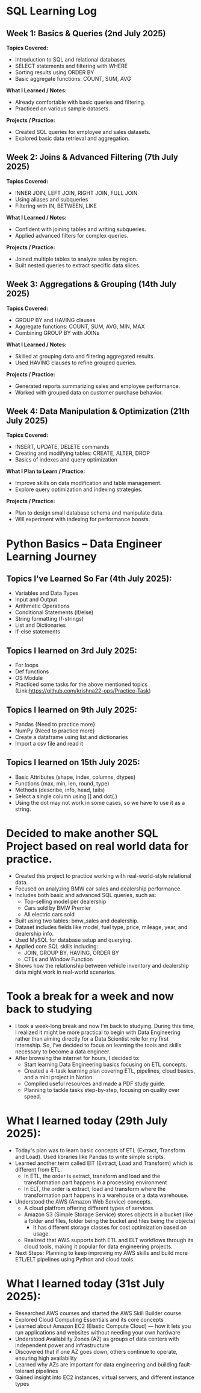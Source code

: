 # SQL Learning Log

## Week 1: Basics & Queries (2nd July 2025)

**Topics Covered:**  
- Introduction to SQL and relational databases  
- SELECT statements and filtering with WHERE  
- Sorting results using ORDER BY  
- Basic aggregate functions: COUNT, SUM, AVG  

**What I Learned / Notes:**  
- Already comfortable with basic queries and filtering.  
- Practiced on various sample datasets.  

**Projects / Practice:**  
- Created SQL queries for employee and sales datasets.  
- Explored basic data retrieval and aggregation.


## Week 2: Joins & Advanced Filtering (7th July 2025)

**Topics Covered:**  
- INNER JOIN, LEFT JOIN, RIGHT JOIN, FULL JOIN  
- Using aliases and subqueries  
- Filtering with IN, BETWEEN, LIKE  

**What I Learned / Notes:**  
- Confident with joining tables and writing subqueries.  
- Applied advanced filters for complex queries.

**Projects / Practice:**  
- Joined multiple tables to analyze sales by region.  
- Built nested queries to extract specific data slices.


## Week 3: Aggregations & Grouping (14th July 2025)

**Topics Covered:**  
- GROUP BY and HAVING clauses  
- Aggregate functions: COUNT, SUM, AVG, MIN, MAX  
- Combining GROUP BY with JOINs  

**What I Learned / Notes:**  
- Skilled at grouping data and filtering aggregated results.  
- Used HAVING clauses to refine grouped queries.

**Projects / Practice:**  
- Generated reports summarizing sales and employee performance.  
- Worked with grouped data on customer purchase behavior.

## Week 4: Data Manipulation & Optimization (21th July 2025)

**Topics Covered:**  
- INSERT, UPDATE, DELETE commands  
- Creating and modifying tables: CREATE, ALTER, DROP  
- Basics of indexes and query optimization  

**What I Plan to Learn / Practice:**  
- Improve skills on data modification and table management.  
- Explore query optimization and indexing strategies.  

**Projects / Practice:**  
- Plan to design small database schema and manipulate data.  
- Will experiment with indexing for performance boosts.



#  Python Basics – Data Engineer Learning Journey

##  Topics I've Learned So Far (4th July 2025):

- Variables and Data Types
- Input and Output
- Arithmetic Operations
- Conditional Statements (if/else)
- String formatting (f-strings)
- List and Dictionaries 
- If-else statements                       

## Topics I learned on 3rd July 2025:

- For loops 
- Def functions 
- OS Module 
- Practiced some tasks for the above mentioned topics (Link:https://github.com/krishna22-ops/Practice-Task)

## Topics I learned on 9th July 2025:

- Pandas {Need to practice more}
- NumPy {Need to practice more}
- Create a dataframe using list and dictionaries 
- Import a csv file and read it

## Topics I learned on 15th July 2025:

- Basic Attributes (shape, index, columns, dtypes)
- Functions (max, min, len, round, type)
- Methods (describe, info, head, tails)
- Select a single column using [] and dot(.)
- Using the dot may not work in some cases, so we have to use it as a string.

# Decided to make another SQL Project based on real world data for practice.
- Created this project to practice working with real-world-style relational data.
- Focused on analyzing BMW car sales and dealership performance.
- Includes both basic and advanced SQL queries, such as:
   - Top-selling model per dealership
   - Cars sold by BMW Premier
   - All electric cars sold
- Built using two tables: bmw_sales and dealership.
- Dataset includes fields like model, fuel type, price, mileage, year, and dealership info.
- Used MySQL for database setup and querying.
- Applied core SQL skills including:
  - JOIN, GROUP BY, HAVING, ORDER BY
  - CTEs and Window Function
- Shows how the relationship between vehicle inventory and dealership data might work in real-world scenarios.


# Took a break for a week and now back to studying 
- I took a week-long break and now I’m back to studying. During this time, I realized it might be more practical to begin with Data Engineering rather than aiming directly for a Data Scientist role for my first internship. So, I’ve decided to focus on learning the tools and skills necessary to become a data engineer.
- After browsing the internet for hours, I decided to:
   - Start learning Data Engineering basics focusing on ETL concepts.
   - Created a 4-task learning plan covering ETL, pipelines, cloud basics, and a mini project in Notion.
   - Compiled useful resources and made a PDF study guide.
   - Planning to tackle tasks step-by-step, focusing on quality over speed.

# What I learned today (29th July 2025):
- Today's plan was to learn basic concepts of ETL (Extract, Transform and Load). Used libraries like Pandas to write simple scripts.
- Learned another term called ElT (Extract, Load and Transform) which is different from ETL.
  - In ETL, the order is extract, transform and load and the transformation part happens in a processing environment
  - In ELT, the order is extract, load and transform where the transformation part happens in a warehouse or a data warehouse.
- Understood the AWS (Amazon Web Service) concepts.
  - A cloud platfrom offering different types of services.
  - Amazon S3 (Simple Storage Service) stores objects in a bucket (like a folder and files, folder being the bucket and files being the objects)
    - It has different storage classes for cost optimization based on usage.
  - Realized that AWS supports both ETL and ELT workflows through its cloud tools, making it popular for data engineering projects.
- Next Steps:
Planning to keep improving my AWS skills and build more ETL/ELT pipelines using Python and cloud tools.

# What I learned today (31st July 2025):
- Researched AWS courses and started the AWS Skill Builder course
- Explored Cloud Computing Essentials and its core concepts
- Learned about Amazon EC2 (Elastic Compute Cloud) — how it lets you run applications and websites without needing your own hardware
- Understood Availability Zones (AZ) as groups of data centers with independent power and infrastructure
- Discovered that if one AZ goes down, others continue to operate, ensuring high availability
- Learned why AZs are important for data engineering and building fault-tolerant pipelines
- Gained insight into EC2 instances, virtual servers, and different instance types
